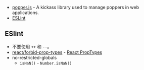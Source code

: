 
- [popper.js](https://popper.js.org/) - A kickass library used to manage poppers in web applications.  
- [ESLint](https://eslint.org/docs/rules/)

## ESlint

- 不要使用 `++` 和 `--`。
- [react/forbid-prop-types](https://github.com/yannickcr/eslint-plugin-react/blob/master/docs/rules/forbid-prop-types.md) - [React PropTypes](https://reactjs.org/docs/typechecking-with-proptypes.html#proptypes)
- no-restricted-globals  
  - `isNaN()` - `Number.isNaN()`
